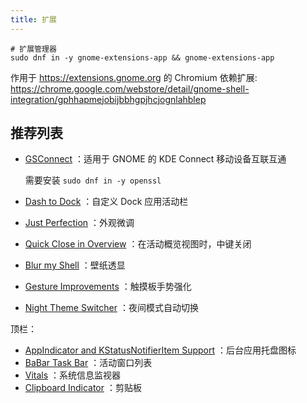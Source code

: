 ```yaml
---
title: 扩展
---
```


```shell
# 扩展管理器
sudo dnf in -y gnome-extensions-app && gnome-extensions-app
```

作用于  https://extensions.gnome.org 的 Chromium 依赖扩展: https://chrome.google.com/webstore/detail/gnome-shell-integration/gphhapmejobijbbhgpjhcjognlahblep

## 推荐列表

- [GSConnect](https://extensions.gnome.org/extension/1319/gsconnect/)
  ：适用于 GNOME 的 KDE Connect 移动设备互联互通

  需要安装 `sudo dnf in -y openssl`

- [Dash to Dock](https://extensions.gnome.org/extension/307/dash-to-dock/)
  ：自定义 Dock 应用活动栏
- [Just Perfection](https://extensions.gnome.org/extension/3843/just-perfection/)
  ：外观微调
- [Quick Close in Overview](https://extensions.gnome.org/extension/352/middle-click-to-close-in-overview/)
  ：在活动概览视图时，中键关闭
- [Blur my Shell](https://extensions.gnome.org/extension/3193/blur-my-shell/)
  ：壁纸透显
- [Gesture Improvements](https://extensions.gnome.org/extension/4245/gesture-improvements/)
  ：触摸板手势强化
- [Night Theme Switcher](https://extensions.gnome.org/extension/2236/night-theme-switcher/)
  ：夜间模式自动切换

顶栏：

- [AppIndicator and KStatusNotifierItem Support](https://extensions.gnome.org/extension/615/appindicator-support/)
  ：后台应用托盘图标
- [BaBar Task Bar](https://extensions.gnome.org/extension/4000/babar/)
  ：活动窗口列表
- [Vitals](https://extensions.gnome.org/extension/1460/vitals/)
  ：系统信息监视器
- [Clipboard Indicator](https://extensions.gnome.org/extension/779/clipboard-indicator/)
  ：剪贴板

<!--
todo:
https://extensions.gnome.org/extension/2594/always-indicator/
https://extensions.gnome.org/extension/3952/workspace-indicator/
https://extensions.gnome.org/extension/1401/bluetooth-quick-connect/
https://extensions.gnome.org/extension/3733/tiling-assistant/
 -->
